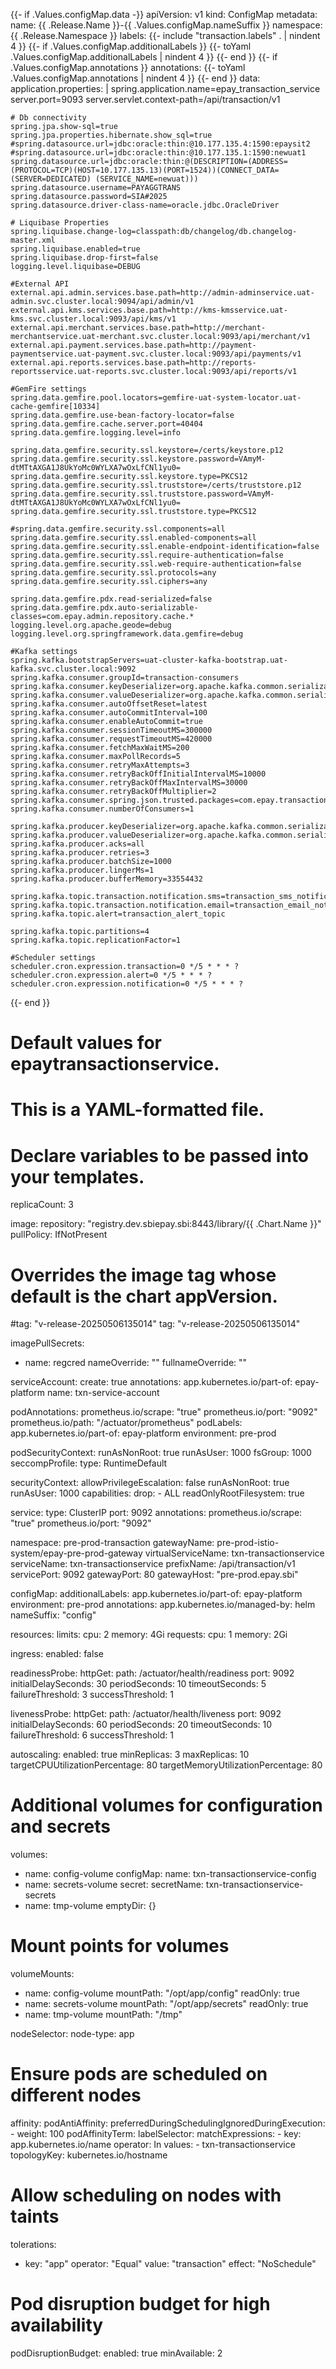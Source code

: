 {{- if .Values.configMap.data -}}
apiVersion: v1
kind: ConfigMap
metadata:
  name: {{ .Release.Name }}-{{ .Values.configMap.nameSuffix }}
  namespace: {{ .Release.Namespace }}
  labels:
    {{- include "transaction.labels" . | nindent 4 }}
{{- if .Values.configMap.additionalLabels }}
    {{- toYaml .Values.configMap.additionalLabels | nindent 4 }}
{{- end }}
{{- if .Values.configMap.annotations }}
  annotations:
    {{- toYaml .Values.configMap.annotations | nindent 4 }}
{{- end }}
data:
  application.properties: |
    spring.application.name=epay_transaction_service
    server.port=9093
    server.servlet.context-path=/api/transaction/v1

    # Db connectivity
    spring.jpa.show-sql=true
    spring.jpa.properties.hibernate.show_sql=true 
    #spring.datasource.url=jdbc:oracle:thin:@10.177.135.4:1590:epaysit2
    #spring.datasource.url=jdbc:oracle:thin:@10.177.135.1:1590:newuat1
    spring.datasource.url=jdbc:oracle:thin:@(DESCRIPTION=(ADDRESS=(PROTOCOL=TCP)(HOST=10.177.135.13)(PORT=1524))(CONNECT_DATA= (SERVER=DEDICATED) (SERVICE_NAME=newuat)))
    spring.datasource.username=PAYAGGTRANS
    spring.datasource.password=SIA#2025
    spring.datasource.driver-class-name=oracle.jdbc.OracleDriver

    # Liquibase Properties
    spring.liquibase.change-log=classpath:db/changelog/db.changelog-master.xml
    spring.liquibase.enabled=true
    spring.liquibase.drop-first=false
    logging.level.liquibase=DEBUG

    #External API
    external.api.admin.services.base.path=http://admin-adminservice.uat-admin.svc.cluster.local:9094/api/admin/v1
    external.api.kms.services.base.path=http://kms-kmsservice.uat-kms.svc.cluster.local:9093/api/kms/v1
    external.api.merchant.services.base.path=http://merchant-merchantservice.uat-merchant.svc.cluster.local:9093/api/merchant/v1
    external.api.payment.services.base.path=http://payment-paymentservice.uat-payment.svc.cluster.local:9093/api/payments/v1
    external.api.reports.services.base.path=http://reports-reportsservice.uat-reports.svc.cluster.local:9093/api/reports/v1

    #GemFire settings
    spring.data.gemfire.pool.locators=gemfire-uat-system-locator.uat-cache-gemfire[10334]
    spring.data.gemfire.use-bean-factory-locator=false
    spring.data.gemfire.cache.server.port=40404
    spring.data.gemfire.logging.level=info

    spring.data.gemfire.security.ssl.keystore=/certs/keystore.p12
    spring.data.gemfire.security.ssl.keystore.password=VAmyM-dtMTtAXGA1J8UkYoMc0WYLXA7wOxLfCNl1yu0=
    spring.data.gemfire.security.ssl.keystore.type=PKCS12
    spring.data.gemfire.security.ssl.truststore=/certs/truststore.p12
    spring.data.gemfire.security.ssl.truststore.password=VAmyM-dtMTtAXGA1J8UkYoMc0WYLXA7wOxLfCNl1yu0=
    spring.data.gemfire.security.ssl.truststore.type=PKCS12

    #spring.data.gemfire.security.ssl.components=all
    spring.data.gemfire.security.ssl.enabled-components=all
    spring.data.gemfire.security.ssl.enable-endpoint-identification=false
    spring.data.gemfire.security.ssl.require-authentication=false
    spring.data.gemfire.security.ssl.web-require-authentication=false
    spring.data.gemfire.security.ssl.protocols=any
    spring.data.gemfire.security.ssl.ciphers=any

    spring.data.gemfire.pdx.read-serialized=false
    spring.data.gemfire.pdx.auto-serializable-classes=com.epay.admin.repository.cache.*
    logging.level.org.apache.geode=debug
    logging.level.org.springframework.data.gemfire=debug

    #Kafka settings
    spring.kafka.bootstrapServers=uat-cluster-kafka-bootstrap.uat-kafka.svc.cluster.local:9092
    spring.kafka.consumer.groupId=transaction-consumers
    spring.kafka.consumer.keyDeserializer=org.apache.kafka.common.serialization.StringDeserializer
    spring.kafka.consumer.valueDeserializer=org.apache.kafka.common.serialization.StringDeserializer
    spring.kafka.consumer.autoOffsetReset=latest
    spring.kafka.consumer.autoCommitInterval=100
    spring.kafka.consumer.enableAutoCommit=true
    spring.kafka.consumer.sessionTimeoutMS=300000
    spring.kafka.consumer.requestTimeoutMS=420000
    spring.kafka.consumer.fetchMaxWaitMS=200
    spring.kafka.consumer.maxPollRecords=5
    spring.kafka.consumer.retryMaxAttempts=3
    spring.kafka.consumer.retryBackOffInitialIntervalMS=10000
    spring.kafka.consumer.retryBackOffMaxIntervalMS=30000
    spring.kafka.consumer.retryBackOffMultiplier=2
    spring.kafka.consumer.spring.json.trusted.packages=com.epay.transaction
    spring.kafka.consumer.numberOfConsumers=1

    spring.kafka.producer.keyDeserializer=org.apache.kafka.common.serialization.StringSerializer
    spring.kafka.producer.valueDeserializer=org.apache.kafka.common.serialization.StringSerializer
    spring.kafka.producer.acks=all
    spring.kafka.producer.retries=3
    spring.kafka.producer.batchSize=1000
    spring.kafka.producer.lingerMs=1
    spring.kafka.producer.bufferMemory=33554432

    spring.kafka.topic.transaction.notification.sms=transaction_sms_notification_topic
    spring.kafka.topic.transaction.notification.email=transaction_email_notification_topic
    spring.kafka.topic.alert=transaction_alert_topic

    spring.kafka.topic.partitions=4
    spring.kafka.topic.replicationFactor=1

    #Scheduler settings
    scheduler.cron.expression.transaction=0 */5 * * * ?
    scheduler.cron.expression.alert=0 */5 * * * ?
    scheduler.cron.expression.notification=0 */5 * * * ?
{{- end }}








# Default values for epaytransactionservice.
# This is a YAML-formatted file.
# Declare variables to be passed into your templates.

replicaCount: 3

image:
  repository: "registry.dev.sbiepay.sbi:8443/library/{{ .Chart.Name }}"
  pullPolicy: IfNotPresent
  # Overrides the image tag whose default is the chart appVersion.
  #tag: "v-release-20250506135014"
  tag: "v-release-20250506135014"

imagePullSecrets:
  - name: regcred
nameOverride: ""
fullnameOverride: ""

serviceAccount: 
  create: true
  annotations:
    app.kubernetes.io/part-of: epay-platform
  name: txn-service-account

podAnnotations:
  prometheus.io/scrape: "true"
  prometheus.io/port: "9092"
  prometheus.io/path: "/actuator/prometheus"
podLabels:
  app.kubernetes.io/part-of: epay-platform
  environment: pre-prod

podSecurityContext:
  runAsNonRoot: true
  runAsUser: 1000
  fsGroup: 1000
  seccompProfile:
    type: RuntimeDefault

securityContext:
  allowPrivilegeEscalation: false
  runAsNonRoot: true
  runAsUser: 1000
  capabilities:
    drop:
      - ALL
  readOnlyRootFilesystem: true

service:
  type: ClusterIP
  port: 9092
  annotations:
    prometheus.io/scrape: "true"
    prometheus.io/port: "9092"

namespace: pre-prod-transaction
gatewayName: pre-prod-istio-system/epay-pre-prod-gateway
virtualServiceName: txn-transactionservice
serviceName: txn-transactionservice
prefixName: /api/transaction/v1
servicePort: 9092
gatewayPort: 80
gatewayHost: "pre-prod.epay.sbi"

configMap: 
  additionalLabels:
    app.kubernetes.io/part-of: epay-platform
    environment: pre-prod
  annotations:
    app.kubernetes.io/managed-by: helm
  nameSuffix: "config"

resources:
  limits:
    cpu: 2
    memory: 4Gi
  requests:
    cpu: 1
    memory: 2Gi

ingress:
  enabled: false

readinessProbe:
  httpGet:
    path: /actuator/health/readiness
    port: 9092
  initialDelaySeconds: 30
  periodSeconds: 10
  timeoutSeconds: 5
  failureThreshold: 3
  successThreshold: 1

livenessProbe:
  httpGet:
    path: /actuator/health/liveness
    port: 9092
  initialDelaySeconds: 60
  periodSeconds: 20
  timeoutSeconds: 10
  failureThreshold: 6
  successThreshold: 1

autoscaling:
  enabled: true
  minReplicas: 3
  maxReplicas: 10
  targetCPUUtilizationPercentage: 80
  targetMemoryUtilizationPercentage: 80

# Additional volumes for configuration and secrets
volumes:
  - name: config-volume
    configMap:
      name: txn-transactionservice-config
  - name: secrets-volume
    secret:
      secretName: txn-transactionservice-secrets
  - name: tmp-volume
    emptyDir: {}

# Mount points for volumes
volumeMounts:
  - name: config-volume
    mountPath: "/opt/app/config"
    readOnly: true
  - name: secrets-volume
    mountPath: "/opt/app/secrets"
    readOnly: true
  - name: tmp-volume
    mountPath: "/tmp"

nodeSelector:
  node-type: app

# Ensure pods are scheduled on different nodes
affinity:
  podAntiAffinity:
    preferredDuringSchedulingIgnoredDuringExecution:
      - weight: 100
        podAffinityTerm:
          labelSelector:
            matchExpressions:
              - key: app.kubernetes.io/name
                operator: In
                values:
                  - txn-transactionservice
          topologyKey: kubernetes.io/hostname

# Allow scheduling on nodes with taints
tolerations:
  - key: "app"
    operator: "Equal"
    value: "transaction"
    effect: "NoSchedule"

# Pod disruption budget for high availability
podDisruptionBudget:
  enabled: true
  minAvailable: 2
